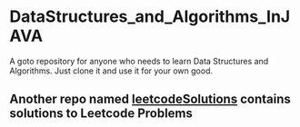# DataStructures_and_Algorithms_InJAVA
A goto repository for anyone who needs to learn Data Structures and Algorithms. Just clone it and use it for your own good.

## Another repo named [leetcodeSolutions](https://github.com/anCoderr/leetcodeSolutions) contains solutions to Leetcode Problems
